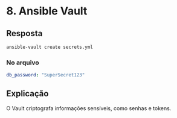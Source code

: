 # 8. Ansible Vault

## Resposta

```bash
ansible-vault create secrets.yml
```

### No arquivo

```yaml
db_password: "SuperSecret123"
```

## Explicação
O Vault criptografa informações sensíveis, como senhas e tokens.
